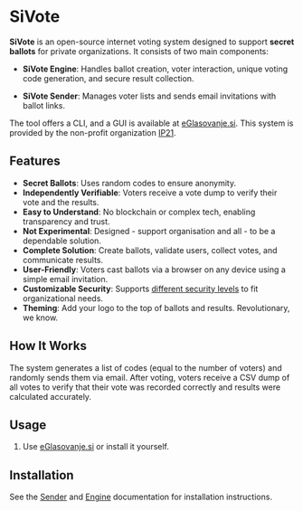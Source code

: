 # SiVote

**SiVote** is an open-source internet voting system designed to support **secret ballots** for private organizations. It consists of two main components:

- **SiVote Engine**: Handles ballot creation, voter interaction, unique voting code generation, and secure result collection.
  
- **SiVote Sender**: Manages voter lists and sends email invitations with ballot links.

The tool offers a CLI, and a GUI is available at [eGlasovanje.si](https://eglasovanje.si). This system is provided by the non-profit organization [IP21](https://ip21.si).

## Features

- **Secret Ballots**: Uses random codes to ensure anonymity.
- **Independently Verifiable**: Voters receive a vote dump to verify their vote and the results.
- **Easy to Understand**: No blockchain or complex tech, enabling transparency and trust.
- **Not Experimental**: Designed - support organisation and all - to be a dependable solution.
- **Complete Solution**: Create ballots, validate users, collect votes, and communicate results.
- **User-Friendly**: Voters cast ballots via a browser on any device using a simple email invitation.
- **Customizable Security**: Supports [different security levels](https://eglasovanje.si/nivoji-varnosti) to fit organizational needs.
- **Theming**: Add your logo to the top of ballots and results. Revolutionary, we know.

## How It Works

The system generates a list of codes (equal to the number of voters) and randomly sends them via email. After voting, voters receive a CSV dump of all votes to verify that their vote was recorded correctly and results were calculated accurately.

## Usage

1. Use [eGlasovanje.si](https://eglasovanje.si) or install it yourself.

## Installation

See the [Sender](https://github.com/Institut-IP21/SiVoteSender) and [Engine](https://github.com/Institut-IP21/SiVoteEngine) documentation for installation instructions.
